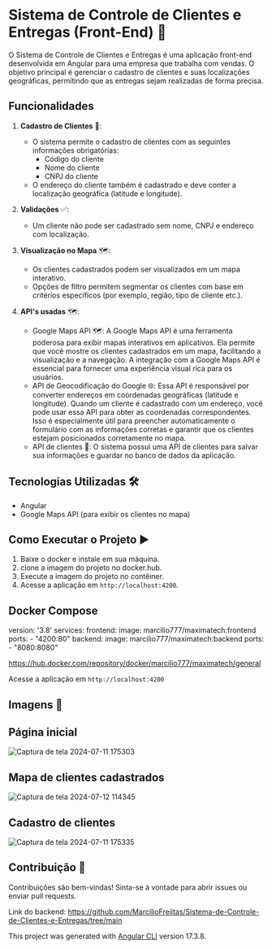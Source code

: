 
# Sistema de Controle de Clientes e Entregas (Front-End) 🚀



O Sistema de Controle de Clientes e Entregas é uma aplicação front-end desenvolvida em Angular para uma empresa que trabalha com vendas. O objetivo principal é gerenciar o cadastro de clientes e suas localizações geográficas, permitindo que as entregas sejam realizadas de forma precisa.

## Funcionalidades

1. **Cadastro de Clientes** 📝:
   - O sistema permite o cadastro de clientes com as seguintes informações obrigatórias:
     - Código do cliente
     - Nome do cliente
     - CNPJ do cliente
   - O endereço do cliente também é cadastrado e deve conter a localização geográfica (latitude e longitude).

2. **Validações** ✅:
   - Um cliente não pode ser cadastrado sem nome, CNPJ e endereço com localização.

3. **Visualização no Mapa** 🗺️:
   - Os clientes cadastrados podem ser visualizados em um mapa interativo.
   - Opções de filtro permitem segmentar os clientes com base em critérios específicos (por exemplo, região, tipo de cliente etc.).

4. **API's usadas** 🗺️:
   - Google Maps API 🗺️:
     A Google Maps API é uma ferramenta poderosa para exibir mapas interativos em aplicativos. Ela permite que você mostre 
     os clientes cadastrados em um mapa, facilitando a visualização e a navegação.
     A integração com a Google Maps API é essencial para fornecer uma experiência visual rica para os usuários.
   - API de Geocodificação do Google 🌐:
     Essa API é responsável por converter endereços em coordenadas geográficas (latitude e longitude). Quando um cliente é 
     cadastrado com um endereço, você pode usar essa API para obter as coordenadas correspondentes.
     Isso é especialmente útil para preencher automaticamente o formulário com as informações corretas e garantir que os 
     clientes estejam posicionados corretamente no mapa.
    - API de clientes 🚀:
     O sistema possui uma API de clientes para salvar sua informações e guardar no banco de dados da aplicação.
   
## Tecnologias Utilizadas 🛠️

- Angular
- Google Maps API (para exibir os clientes no mapa)

## Como Executar o Projeto ▶️

1. Baixe o docker e instale em sua máquina.
2. clone a imagem do projeto no docker.hub.
3. Execute a imagem do projeto no contêiner.
4. Acesse a aplicação em `http://localhost:4200`.

## Docker Compose

version: '3.8'
services:
  frontend:
    image: marcilio777/maximatech:frontend
    ports:
      - "4200:80"
  backend:
    image: marcilio777/maximatech:backend
    ports:
      - "8080:8080"

https://hub.docker.com/repository/docker/marcilio777/maximatech/general

Acesse a aplicação em `http://localhost:4200`

## Imagens 🚀

## Página inicial
![Captura de tela 2024-07-11 175303](https://github.com/user-attachments/assets/a7a5c0b9-8a2f-415e-92e5-396762eda017)


## Mapa de clientes cadastrados
![Captura de tela 2024-07-12 114345](https://github.com/user-attachments/assets/02c4c807-b93d-4784-90ae-2ec08c1ed886)


## Cadastro de clientes
![Captura de tela 2024-07-11 175335](https://github.com/user-attachments/assets/b4e8c27b-217e-41cd-877e-9e286fbe10b0)


## Contribuição 🤝

Contribuições são bem-vindas! Sinta-se à vontade para abrir issues ou enviar pull requests.

Link do backend: https://github.com/MarcilioFreiitas/Sistema-de-Controle-de-Clientes-e-Entregas/tree/main


This project was generated with [Angular CLI](https://github.com/angular/angular-cli) version 17.3.8.








